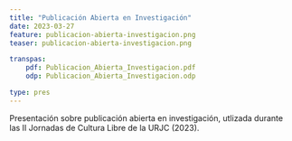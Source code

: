 ```yaml
---
title: "Publicación Abierta en Investigación"
date: 2023-03-27
feature: publicacion-abierta-investigacion.png
teaser: publicacion-abierta-investigacion.png

transpas:
    pdf: Publicacion_Abierta_Investigacion.pdf
    odp: Publicacion_Abierta_Investigacion.odp

type: pres
---
```


Presentación sobre publicación abierta en investigación, utlizada durante las II Jornadas de Cultura Libre de la URJC (2023).
